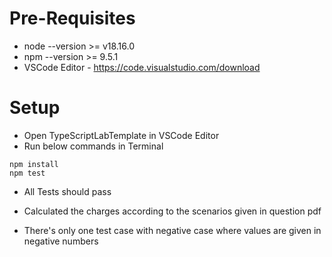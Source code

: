 # Pre-Requisites
* node --version >= v18.16.0
* npm --version >= 9.5.1
* VSCode Editor - https://code.visualstudio.com/download

# Setup
* Open TypeScriptLabTemplate in VSCode Editor
* Run below commands in Terminal
```
npm install
npm test
```
* All Tests should pass

* Calculated the charges according to the scenarios given in question pdf
* There's only one test case with negative case where values are given in negative numbers